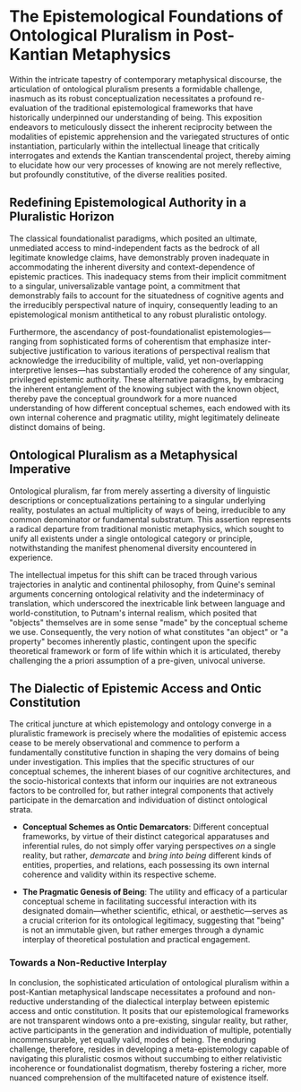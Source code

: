 # The Epistemological Foundations of Ontological Pluralism in Post-Kantian Metaphysics

Within the intricate tapestry of contemporary metaphysical discourse, the articulation of ontological pluralism presents a formidable challenge, inasmuch as its robust conceptualization necessitates a profound re-evaluation of the traditional epistemological frameworks that have historically underpinned our understanding of being. This exposition endeavors to meticulously dissect the inherent reciprocity between the modalities of epistemic apprehension and the variegated structures of ontic instantiation, particularly within the intellectual lineage that critically interrogates and extends the Kantian transcendental project, thereby aiming to elucidate how our very processes of knowing are not merely reflective, but profoundly constitutive, of the diverse realities posited.

## Redefining Epistemological Authority in a Pluralistic Horizon

The classical foundationalist paradigms, which posited an ultimate, unmediated access to mind-independent facts as the bedrock of all legitimate knowledge claims, have demonstrably proven inadequate in accommodating the inherent diversity and context-dependence of epistemic practices. This inadequacy stems from their implicit commitment to a singular, universalizable vantage point, a commitment that demonstrably fails to account for the situatedness of cognitive agents and the irreducibly perspectival nature of inquiry, consequently leading to an epistemological monism antithetical to any robust pluralistic ontology.

Furthermore, the ascendancy of post-foundationalist epistemologies—ranging from sophisticated forms of coherentism that emphasize inter-subjective justification to various iterations of perspectival realism that acknowledge the irreducibility of multiple, valid, yet non-overlapping interpretive lenses—has substantially eroded the coherence of any singular, privileged epistemic authority. These alternative paradigms, by embracing the inherent entanglement of the knowing subject with the known object, thereby pave the conceptual groundwork for a more nuanced understanding of how different conceptual schemes, each endowed with its own internal coherence and pragmatic utility, might legitimately delineate distinct domains of being.

## Ontological Pluralism as a Metaphysical Imperative

Ontological pluralism, far from merely asserting a diversity of linguistic descriptions or conceptualizations pertaining to a singular underlying reality, postulates an actual multiplicity of ways of being, irreducible to any common denominator or fundamental substratum. This assertion represents a radical departure from traditional monistic metaphysics, which sought to unify all existents under a single ontological category or principle, notwithstanding the manifest phenomenal diversity encountered in experience.

The intellectual impetus for this shift can be traced through various trajectories in analytic and continental philosophy, from Quine's seminal arguments concerning ontological relativity and the indeterminacy of translation, which underscored the inextricable link between language and world-constitution, to Putnam's internal realism, which posited that "objects" themselves are in some sense "made" by the conceptual scheme we use. Consequently, the very notion of what constitutes "an object" or "a property" becomes inherently plastic, contingent upon the specific theoretical framework or form of life within which it is articulated, thereby challenging the a priori assumption of a pre-given, univocal universe.

## The Dialectic of Epistemic Access and Ontic Constitution

The critical juncture at which epistemology and ontology converge in a pluralistic framework is precisely where the modalities of epistemic access cease to be merely observational and commence to perform a fundamentally constitutive function in shaping the very domains of being under investigation. This implies that the specific structures of our conceptual schemes, the inherent biases of our cognitive architectures, and the socio-historical contexts that inform our inquiries are not extraneous factors to be controlled for, but rather integral components that actively participate in the demarcation and individuation of distinct ontological strata.

*   **Conceptual Schemes as Ontic Demarcators**: Different conceptual frameworks, by virtue of their distinct categorical apparatuses and inferential rules, do not simply offer varying perspectives *on* a single reality, but rather, *demarcate* and *bring into being* different kinds of entities, properties, and relations, each possessing its own internal coherence and validity within its respective scheme.

*   **The Pragmatic Genesis of Being**: The utility and efficacy of a particular conceptual scheme in facilitating successful interaction with its designated domain—whether scientific, ethical, or aesthetic—serves as a crucial criterion for its ontological legitimacy, suggesting that "being" is not an immutable given, but rather emerges through a dynamic interplay of theoretical postulation and practical engagement.

### Towards a Non-Reductive Interplay

In conclusion, the sophisticated articulation of ontological pluralism within a post-Kantian metaphysical landscape necessitates a profound and non-reductive understanding of the dialectical interplay between epistemic access and ontic constitution. It posits that our epistemological frameworks are not transparent windows onto a pre-existing, singular reality, but rather, active participants in the generation and individuation of multiple, potentially incommensurable, yet equally valid, modes of being. The enduring challenge, therefore, resides in developing a meta-epistemology capable of navigating this pluralistic cosmos without succumbing to either relativistic incoherence or foundationalist dogmatism, thereby fostering a richer, more nuanced comprehension of the multifaceted nature of existence itself.